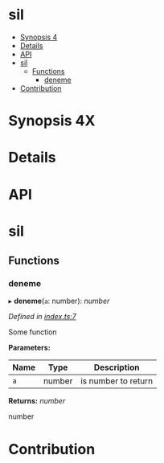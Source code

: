 # sil

<!-- START doctoc generated TOC please keep comment here to allow auto update -->
<!-- DON'T EDIT THIS SECTION, INSTEAD RE-RUN doctoc TO UPDATE -->

- [Synopsis 4](#synopsis-4)
- [Details](#details)
- [API](#api)
- [sil](#sil)
  - [Functions](#functions)
    - [deneme](#deneme)
- [Contribution](#contribution)

<!-- END doctoc generated TOC please keep comment here to allow auto update -->

# Synopsis 4X

# Details

<!-- usage -->

<!-- commands -->

# API

<a name="readmemd"></a>

# sil

## Functions

### deneme

▸ **deneme**(`a`: number): _number_

_Defined in [index.ts:7](https://github.com/ozum/sil/blob/83475a3/src/index.ts#L7)_

Some function

**Parameters:**

| Name | Type   | Description         |
| ---- | ------ | ------------------- |
| `a`  | number | is number to return |

**Returns:** _number_

number

# Contribution
